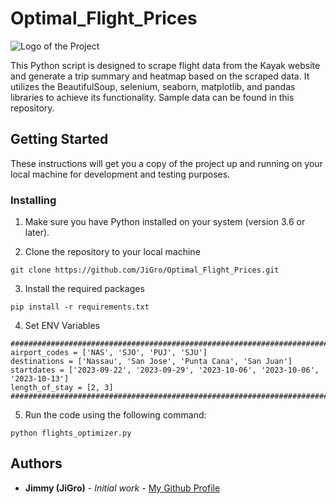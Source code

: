 # Optimal_Flight_Prices

![Logo of the Project](https://images.pexels.com/photos/2026324/pexels-photo-2026324.jpeg?auto=compress&cs=tinysrgb&w=1260&h=750&dpr=2)

This Python script is designed to scrape flight data from the Kayak website and generate a trip summary and heatmap based on the scraped data. It utilizes the BeautifulSoup, selenium, seaborn, matplotlib, and pandas libraries to achieve its functionality. Sample data can be found in this repository.

## Getting Started
These instructions will get you a copy of the project up and running on your local machine for development and testing purposes.

### Installing
1. Make sure you have Python installed on your system (version 3.6 or later).

2. Clone the repository to your local machine
```
git clone https://github.com/JiGro/Optimal_Flight_Prices.git
```

3. Install the required packages
```
pip install -r requirements.txt
```

4. Set ENV Variables 
```
########################################################################
airport_codes = ['NAS', 'SJO', 'PUJ', 'SJU']
destinations = ['Nassau', 'San Jose', 'Punta Cana', 'San Juan']
startdates = ['2023-09-22', '2023-09-29', '2023-10-06', '2023-10-06', '2023-10-13']
length_of_stay = [2, 3]
########################################################################
```

5. Run the code using the following command:
```
python flights_optimizer.py
```

## Authors
- **Jimmy (JiGro)** - *Initial work* - [My Github Profile](https://github.com/JiGro)
